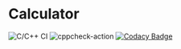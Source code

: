# Calculator
![C/C++ CI](https://github.com/99002762/Calculator/workflows/C/C++%20CI/badge.svg)
![cppcheck-action](https://github.com/99002762/Calculator/workflows/cppcheck-action/badge.svg)
[![Codacy Badge](https://app.codacy.com/project/badge/Grade/f167b49a564a4aa29ff3eaf6cf27eadb)](https://www.codacy.com/gh/99002785/Mini_Calci/dashboard?utm_source=github.com&amp;utm_medium=referral&amp;utm_content=99002785/Mini_Calci&amp;utm_campaign=Badge_Grade)
